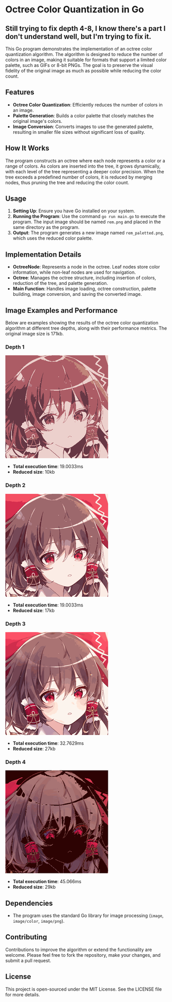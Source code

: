 # Octree Color Quantization in Go
## Still trying to fix depth 4-8, I know there's a part I don't understand well, but I'm trying to fix it.

This Go program demonstrates the implementation of an octree color quantization algorithm. The algorithm is designed to reduce the number of colors in an image, making it suitable for formats that support a limited color palette, such as GIFs or 8-bit PNGs. The goal is to preserve the visual fidelity of the original image as much as possible while reducing the color count.

## Features

- **Octree Color Quantization**: Efficiently reduces the number of colors in an image.
- **Palette Generation**: Builds a color palette that closely matches the original image's colors.
- **Image Conversion**: Converts images to use the generated palette, resulting in smaller file sizes without significant loss of quality.

## How It Works

The program constructs an octree where each node represents a color or a range of colors. As colors are inserted into the tree, it grows dynamically, with each level of the tree representing a deeper color precision. When the tree exceeds a predefined number of colors, it is reduced by merging nodes, thus pruning the tree and reducing the color count.

## Usage

1. **Setting Up**: Ensure you have Go installed on your system.
2. **Running the Program**: Use the command `go run main.go` to execute the program. The input image should be named `rem.png` and placed in the same directory as the program.
3. **Output**: The program generates a new image named `rem_paletted.png`, which uses the reduced color palette.

## Implementation Details

- **OctreeNode**: Represents a node in the octree. Leaf nodes store color information, while non-leaf nodes are used for navigation.
- **Octree**: Manages the octree structure, including insertion of colors, reduction of the tree, and palette generation.
- **Main Function**: Handles image loading, octree construction, palette building, image conversion, and saving the converted image.

## Image Examples and Performance

Below are examples showing the results of the octree color quantization algorithm at different tree depths, along with their performance metrics. The original image size is 171kb.

### Depth 1

![Depth 1](examples/depth_1.png)

- **Total execution time**: 19.0033ms
- **Reduced size**: 10kb

### Depth 2

![Depth 2](examples/depth_2.png)

- **Total execution time**: 19.0033ms
- **Reduced size**: 17kb

### Depth 3

![Depth 3](examples/depth_3.png)

- **Total execution time**: 32.7629ms
- **Reduced size**: 27kb

### Depth 4

![Depth 4](examples/depth_4.png)

- **Total execution time**: 45.066ms
- **Reduced size**: 29kb

## Dependencies

- The program uses the standard Go library for image processing (`image`, `image/color`, `image/png`).

## Contributing

Contributions to improve the algorithm or extend the functionality are welcome. Please feel free to fork the repository, make your changes, and submit a pull request.

## License

This project is open-sourced under the MIT License. See the LICENSE file for more details.